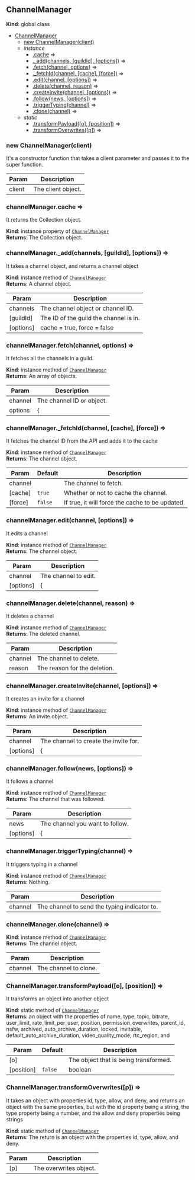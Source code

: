 <a name="ChannelManager"></a>

## ChannelManager
**Kind**: global class  

* [ChannelManager](#ChannelManager)
    * [new ChannelManager(client)](#new_ChannelManager_new)
    * _instance_
        * [.cache](#ChannelManager+cache) ⇒
        * [._add(channels, [guildId], [options])](#ChannelManager+_add) ⇒
        * [.fetch(channel, options)](#ChannelManager+fetch) ⇒
        * [._fetchId(channel, [cache], [force])](#ChannelManager+_fetchId) ⇒
        * [.edit(channel, [options])](#ChannelManager+edit) ⇒
        * [.delete(channel, reason)](#ChannelManager+delete) ⇒
        * [.createInvite(channel, [options])](#ChannelManager+createInvite) ⇒
        * [.follow(news, [options])](#ChannelManager+follow) ⇒
        * [.triggerTyping(channel)](#ChannelManager+triggerTyping) ⇒
        * [.clone(channel)](#ChannelManager+clone) ⇒
    * _static_
        * [.transformPayload([o], [position])](#ChannelManager.transformPayload) ⇒
        * [.transformOverwrites([p])](#ChannelManager.transformOverwrites) ⇒

<a name="new_ChannelManager_new"></a>

### new ChannelManager(client)
It's a constructor function that takes a client parameter and passes it to the super function.


| Param | Description |
| --- | --- |
| client | The client object. |

<a name="ChannelManager+cache"></a>

### channelManager.cache ⇒
It returns the Collection object.

**Kind**: instance property of [<code>ChannelManager</code>](#ChannelManager)  
**Returns**: The Collection object.  
<a name="ChannelManager+_add"></a>

### channelManager.\_add(channels, [guildId], [options]) ⇒
It takes a channel object, and returns a channel object

**Kind**: instance method of [<code>ChannelManager</code>](#ChannelManager)  
**Returns**: A channel object.  

| Param | Description |
| --- | --- |
| channels | The channel object or channel ID. |
| [guildId] | The ID of the guild the channel is in. |
| [options] | cache = true, force = false |

<a name="ChannelManager+fetch"></a>

### channelManager.fetch(channel, options) ⇒
It fetches all the channels in a guild.

**Kind**: instance method of [<code>ChannelManager</code>](#ChannelManager)  
**Returns**: An array of objects.  

| Param | Description |
| --- | --- |
| channel | The channel ID or object. |
| options | { |

<a name="ChannelManager+_fetchId"></a>

### channelManager.\_fetchId(channel, [cache], [force]) ⇒
It fetches the channel ID from the API and adds it to the cache

**Kind**: instance method of [<code>ChannelManager</code>](#ChannelManager)  
**Returns**: The channel object.  

| Param | Default | Description |
| --- | --- | --- |
| channel |  | The channel to fetch. |
| [cache] | <code>true</code> | Whether or not to cache the channel. |
| [force] | <code>false</code> | If true, it will force the cache to be updated. |

<a name="ChannelManager+edit"></a>

### channelManager.edit(channel, [options]) ⇒
It edits a channel

**Kind**: instance method of [<code>ChannelManager</code>](#ChannelManager)  
**Returns**: The channel object.  

| Param | Description |
| --- | --- |
| channel | The channel to edit. |
| [options] | { |

<a name="ChannelManager+delete"></a>

### channelManager.delete(channel, reason) ⇒
It deletes a channel

**Kind**: instance method of [<code>ChannelManager</code>](#ChannelManager)  
**Returns**: The deleted channel.  

| Param | Description |
| --- | --- |
| channel | The channel to delete. |
| reason | The reason for the deletion. |

<a name="ChannelManager+createInvite"></a>

### channelManager.createInvite(channel, [options]) ⇒
It creates an invite for a channel

**Kind**: instance method of [<code>ChannelManager</code>](#ChannelManager)  
**Returns**: An invite object.  

| Param | Description |
| --- | --- |
| channel | The channel to create the invite for. |
| [options] | { |

<a name="ChannelManager+follow"></a>

### channelManager.follow(news, [options]) ⇒
It follows a channel

**Kind**: instance method of [<code>ChannelManager</code>](#ChannelManager)  
**Returns**: The channel that was followed.  

| Param | Description |
| --- | --- |
| news | The channel you want to follow. |
| [options] | { |

<a name="ChannelManager+triggerTyping"></a>

### channelManager.triggerTyping(channel) ⇒
It triggers typing in a channel

**Kind**: instance method of [<code>ChannelManager</code>](#ChannelManager)  
**Returns**: Nothing.  

| Param | Description |
| --- | --- |
| channel | The channel to send the typing indicator to. |

<a name="ChannelManager+clone"></a>

### channelManager.clone(channel) ⇒
**Kind**: instance method of [<code>ChannelManager</code>](#ChannelManager)  
**Returns**: The channel object.  

| Param | Description |
| --- | --- |
| channel | The channel to clone. |

<a name="ChannelManager.transformPayload"></a>

### ChannelManager.transformPayload([o], [position]) ⇒
It transforms an object into another object

**Kind**: static method of [<code>ChannelManager</code>](#ChannelManager)  
**Returns**: an object with the properties of name, type, topic, bitrate, user_limit,rate_limit_per_user, position, permission_overwrites, parent_id, nsfw, archived,auto_archive_duration, locked, invitable, default_auto_archive_duration, video_quality_mode,rtc_region, and  

| Param | Default | Description |
| --- | --- | --- |
| [o] |  | The object that is being transformed. |
| [position] | <code>false</code> | boolean |

<a name="ChannelManager.transformOverwrites"></a>

### ChannelManager.transformOverwrites([p]) ⇒
It takes an object with properties id, type, allow, and deny, and returns an object with the sameproperties, but with the id property being a string, the type property being a number, and theallow and deny properties being strings

**Kind**: static method of [<code>ChannelManager</code>](#ChannelManager)  
**Returns**: The return is an object with the properties id, type, allow, and deny.  

| Param | Description |
| --- | --- |
| [p] | The overwrites object. |

